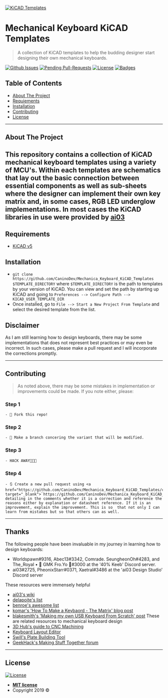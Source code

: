 <a href="https://github.com/CaninoDev/Mechanical_Keyboard_KiCAD_Templates"><img src="http://i.imgur.com/2TQ86Dp.png" title="Mechanical Keyboards KiCAD Templates" alt="KiCAD Templates"></a>

# Mechanical Keyboard KiCAD Templates

> A collection of KiCAD templates to help the budding designer start designing their own mechanical keyboards.

 [![Github Issues](http://githubbadges.herokuapp.com/badges/badgerbadgerbadger/issues.svg?style=flat-square)](https://github.com/badges/badgerbadgerbadger/issues) 
 [![Pending Pull-Requests](http://githubbadges.herokuapp.com/badges/badgerbadgerbadger/pulls.svg?style=flat-square)](https://github.com/badges/badgerbadgerbadger/pulls) 
 [![License](http://img.shields.io/:license-mit-blue.svg?style=flat-square)](http://badges.mit-license.org) 
 [![Badges](http://img.shields.io/:badges-9/9-ff6799.svg?style=flat-square)](https://github.com/badges/badgerbadgerbadger)

## Table of Contents

- [About The Project](#about-the-project)
- [Requiements](#requirements)
- [Installation](#installation)
- [Contributing](#contributing)
- [License](#license)


---
<!-- ABOUT THE PROJECT -->
## About The Project

This repository contains a collection of KiCAD mechanical keyboard templates using a variety of MCU's. Within each templates are schematics that lay out the basic connection between essential components as well as sub-sheets where the designer can implement their own key matrix and, in some cases, RGB LED underglow implementations. In most cases the KiCAD libraries in use were provided by [ai03](https://github.com/ai03-2725)
---
<!-- REQUIREMENTS -->
## Requirements

- [KiCAD v5](http://www.kicad-pcb.org/)

## Installation

- `git clone https://github.com/CaninoDev/Mechanica_Keyboard_KiCAD_Templates $TEMPLATE_DIRECTORY` where `$TEMPLATE_DIRECTORY` is the path to templates by your version of KiCAD. You can view and set the path by starting up KiCAD and going to `Preferences --> Configure Path --> KICAD_USER_TEMPLATE_DIR` 
- Once installed, go to `File --> Start a New Project From Template` and select the desired template from the list.

## Disclaimer

As I am still learning how to design keyboards, there may be some implementations that does not represent best practices or may even be incorrect. In such cases, please make a pull request and I will incorporate the corrections promptly. 

---

## Contributing

> As noted above, there may be some mistakes in implementation or improvements could be made. If you note either, please:

### Step 1

    - 🍴 Fork this repo!

### Step 2
    - 👯 Make a branch concering the variant that will be modified.

### Step 3
    - HACK AWAY🔨🔨🔨

### Step 4
    - 🔃 Create a new pull request using <a href="https://github.com/CaninoDev/Mechanica_Keyboard_KiCAD_Templates/compare/" target="_blank">`https://github.com/CaninoDev/Mechanica_Keyboard_KiCAD_Templates/compare/`</a> detailing in the comments whether it is a correction and reference the reasons either by explanation or datasheet reference. If it is an improvement, explain the improvement. This is so  that not only I can learn from mistakes but so that others can as well. 

---

## Thanks

The following people have been invaluable in my journey in learning how to design keyboards:

- Worldspawn#9316, Abec13#3342, Comrade. SeungheonOh#4283, and The_Royal • 🍦 GMK Fro.Yo 🍦#3000 at the '40% Keeb' Discord server. 
- ai03#2725, PheonixStarr#0371, Xaetral#3486 at the 'ai03 Design Studio' Discord server

These resources were immensely helpful
- [ai03's wiki](https://wiki.ai03.me/)
- [delapoite's list](https://github.com/Delapouite/awesome-keyboard)
- [benroe's awesome list](https://github.com/BenRoe/awesome-mechanical-keyboard)
- [komar's 'How To Make a Keybaord - The Matrix' blog post](http://blog.komar.be/how-to-make-a-keyboard-the-matrix/)
- [blakesmith's 'Making my own USB Keyboard From Scratch' post](http://blakesmith.me/2019/01/16/making-my-own-usb-keyboard-from-scratch.html)
These are related resources to mechanical keyboard design
- [3D Hub's guide to CNC Machining](https://www.3dhubs.com/knowledge-base/how-design-parts-cnc-machining)
- [Keyboard Layout Editor](http://www.keyboard-layout-editor.com/)
- [Swill's Plate Building Tool](http://www.keyboard-layout-editor.com/)
- [GeekHack's Making Stuff Together forum](https://geekhack.org/index.php?board=117.0)

---

## License

[![License](http://img.shields.io/:license-mit-blue.svg?style=flat-square)](http://badges.mit-license.org)

- **[MIT license](http://opensource.org/licenses/mit-license.php)**
- Copyright 2019 ©
